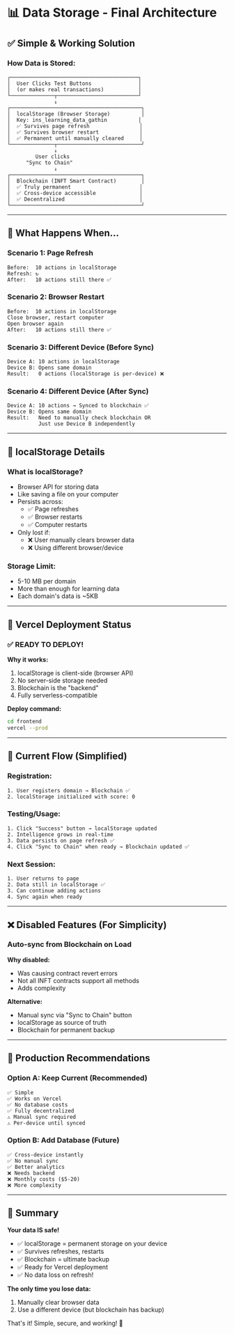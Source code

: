 # 📊 Data Storage - Final Architecture

## ✅ Simple & Working Solution

### **How Data is Stored:**

```
┌─────────────────────────────────────────┐
│  User Clicks Test Buttons               │
│  (or makes real transactions)           │
└──────────────┬──────────────────────────┘
               ↓
┌──────────────────────────────────────────┐
│  localStorage (Browser Storage)          │
│  Key: ins_learning_data_gathin          │
│  ✅ Survives page refresh                │
│  ✅ Survives browser restart             │
│  ✅ Permanent until manually cleared     │
└──────────────┬───────────────────────────┘
               ↓
         User clicks
      "Sync to Chain"
               ↓
┌──────────────────────────────────────────┐
│  Blockchain (INFT Smart Contract)        │
│  ✅ Truly permanent                      │
│  ✅ Cross-device accessible              │
│  ✅ Decentralized                        │
└──────────────────────────────────────────┘
```

---

## 🔄 What Happens When...

### **Scenario 1: Page Refresh**
```
Before:  10 actions in localStorage
Refresh: ↻
After:   10 actions still there ✅
```

### **Scenario 2: Browser Restart**
```
Before:  10 actions in localStorage
Close browser, restart computer
Open browser again
After:   10 actions still there ✅
```

### **Scenario 3: Different Device (Before Sync)**
```
Device A: 10 actions in localStorage
Device B: Opens same domain
Result:   0 actions (localStorage is per-device) ❌
```

### **Scenario 4: Different Device (After Sync)**
```
Device A: 10 actions → Synced to blockchain ✅
Device B: Opens same domain
Result:   Need to manually check blockchain OR
          Just use Device B independently
```

---

## 💾 localStorage Details

### **What is localStorage?**
- Browser API for storing data
- Like saving a file on your computer
- Persists across:
  - ✅ Page refreshes
  - ✅ Browser restarts
  - ✅ Computer restarts
- Only lost if:
  - ❌ User manually clears browser data
  - ❌ Using different browser/device

### **Storage Limit:**
- 5-10 MB per domain
- More than enough for learning data
- Each domain's data is ~5KB

---

## 🚀 Vercel Deployment Status

### **✅ READY TO DEPLOY!**

**Why it works:**
1. localStorage is client-side (browser API)
2. No server-side storage needed
3. Blockchain is the "backend"
4. Fully serverless-compatible

**Deploy command:**
```bash
cd frontend
vercel --prod
```

---

## 🎯 Current Flow (Simplified)

### **Registration:**
```
1. User registers domain → Blockchain ✅
2. localStorage initialized with score: 0
```

### **Testing/Usage:**
```
1. Click "Success" button → localStorage updated
2. Intelligence grows in real-time
3. Data persists on page refresh ✅
4. Click "Sync to Chain" when ready → Blockchain updated ✅
```

### **Next Session:**
```
1. User returns to page
2. Data still in localStorage ✅
3. Can continue adding actions
4. Sync again when ready
```

---

## ❌ Disabled Features (For Simplicity)

### **Auto-sync from Blockchain on Load**
**Why disabled:**
- Was causing contract revert errors
- Not all INFT contracts support all methods
- Adds complexity

**Alternative:**
- Manual sync via "Sync to Chain" button
- localStorage as source of truth
- Blockchain for permanent backup

---

## 🎯 Production Recommendations

### **Option A: Keep Current (Recommended)**
```
✅ Simple
✅ Works on Vercel
✅ No database costs
✅ Fully decentralized
⚠️ Manual sync required
⚠️ Per-device until synced
```

### **Option B: Add Database (Future)**
```
✅ Cross-device instantly
✅ No manual sync
✅ Better analytics
❌ Needs backend
❌ Monthly costs ($5-20)
❌ More complexity
```

---

## 📝 Summary

**Your data IS safe!**

- ✅ localStorage = permanent storage on your device
- ✅ Survives refreshes, restarts
- ✅ Blockchain = ultimate backup
- ✅ Ready for Vercel deployment
- ✅ No data loss on refresh!

**The only time you lose data:**
1. Manually clear browser data
2. Use a different device (but blockchain has backup)

That's it! Simple, secure, and working! 🎉
